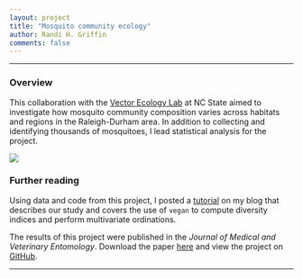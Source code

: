 ```yaml
---
layout: project
title: "Mosquito community ecology"
author: Randi H. Griffin
comments: false
---
```


___

### Overview

This collaboration with the <a target="_blank" href="www.vectorecology.org/">Vector Ecology Lab</a> at NC State aimed to investigate how mosquito community composition varies across habitats and regions in the Raleigh-Durham area. In addition to collecting and identifying thousands of mosquitoes, I lead statistical analysis for the project. 

![](https://i.imgur.com/ed1sT04.jpg)

### Further reading

Using data and code from this project, I posted a [tutorial](https://rgriff23.github.io/2017/05/23/mosquito-community-ecology-in-vegan.html) on my blog that describes our study and covers the use of `vegan` to compute diversity indices and perform multivariate ordinations. 

The results of this project were published in the *Journal of Medical and Veterinary Entomology*. Download the paper [here](/assets/pdfs/Reiskind_etal_2016.pdf) and view the project on <a target="_blank" href="https://github.com/rgriff23/Mosquito_ecology">GitHub</a>.

___